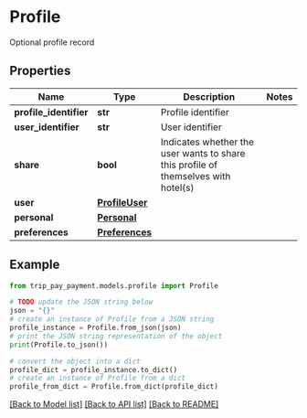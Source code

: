 # Profile

Optional profile record

## Properties

Name | Type | Description | Notes
------------ | ------------- | ------------- | -------------
**profile_identifier** | **str** | Profile identifier | 
**user_identifier** | **str** | User identifier | 
**share** | **bool** | Indicates whether the user wants to share this profile of themselves with hotel(s) | 
**user** | [**ProfileUser**](ProfileUser.md) |  | 
**personal** | [**Personal**](Personal.md) |  | 
**preferences** | [**Preferences**](Preferences.md) |  | 

## Example

```python
from trip_pay_payment.models.profile import Profile

# TODO update the JSON string below
json = "{}"
# create an instance of Profile from a JSON string
profile_instance = Profile.from_json(json)
# print the JSON string representation of the object
print(Profile.to_json())

# convert the object into a dict
profile_dict = profile_instance.to_dict()
# create an instance of Profile from a dict
profile_from_dict = Profile.from_dict(profile_dict)
```
[[Back to Model list]](../README.md#documentation-for-models) [[Back to API list]](../README.md#documentation-for-api-endpoints) [[Back to README]](../README.md)


